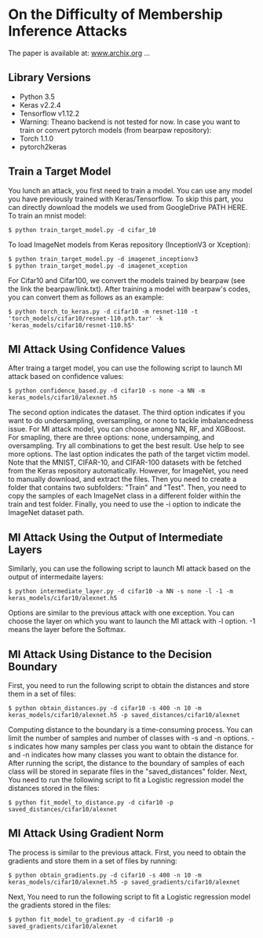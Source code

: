 # On the Difficulty of Membership Inference Attacks
The paper is available at: www.archix,org ...

## Library Versions
* Python 3.5
* Keras v2.2.4
* Tensorflow v1.12.2
* Warning: Theano backend is not tested for now.
In case you want to train or convert pytorch models (from bearpaw repository):
* Torch 1.1.0
* pytorch2keras


## Train a Target Model
You lunch an attack, you first need to train a model. You can use any model you have previously trained with Keras/Tensorflow. To skip this part, you can directly download the models we used from GoogleDrive PATH HERE.
To train an mnist model:
```
$ python train_target_model.py -d cifar_10
```
To load ImageNet models from Keras repository (InceptionV3 or Xception):
```
$ python train_target_model.py -d imagenet_inceptionv3
$ python train_target_model.py -d imagenet_xception
```
For Cifar10 and Cifar100, we convert the models trained by bearpaw (see the link the bearpaw/link.txt). After training a model with bearpaw's codes, you can convert them as follows as an example:
```
$ python torch_to_keras.py -d cifar10 -m resnet-110 -t 'torch_models/cifar10/resnet-110.pth.tar' -k 'keras_models/cifar10/resnet-110.h5'
```


## MI Attack Using Confidence Values
After traing a target model, you can use the following script to launch MI attack based on confidence values:
```
$ python confidence_based.py -d cifar10 -s none -a NN -m keras_models/cifar10/alexnet.h5
```
The second option indicates the dataset. The third option indicates if you want to do undersampling, oversampling, or none to tackle imbalancedness issue. For MI attack model, you can choose among NN, RF, and XGBoost. For smapling, there are three options: none, undersamping, and oversampling. Try all combinations to get the best result. Use help to see more options. The last option indicates the path of the target victim model.
Note that the MNIST, CIFAR-10, and CIFAR-100 datasets with be fetched from the Keras repository automatically. However, for ImageNet, you need to manually download, and extract the files. Then you need to create a folder that contains two subfolders: "Train" and "Test". Then, you need to copy the samples of each ImageNet class in a different folder within the train and test folder. Finally, you need to use the -i option to indicate the ImageNet dataset path.


## MI Attack Using the Output of Intermediate Layers
Similarly, you can use the following script to launch MI attack based on the output of intermedaite layers:
```
$ python intermediate_layer.py -d cifar10 -a NN -s none -l -1 -m keras_models/cifar10/alexnet.h5
```
Options are similar to the previous attack with one exception. You can choose the layer on which you want to launch the MI attack with -l option. -1 means the layer before the Softmax.


## MI Attack Using Distance to the Decision Boundary
First, you need to run the following script to obtain the distances and store them in a set of files:
```
$ python obtain_distances.py -d cifar10 -s 400 -n 10 -m keras_models/cifar10/alexnet.h5 -p saved_distances/cifar10/alexnet
```
Computing distance to the boundary is a time-consuming process. You can limit the number of samples and number of classes with -s and -n options. -s indicates how many samples per class you want to obtain the distance for and -n indicates how many classes you want to obtain the distance for. After running the script, the distance to the boundary of samples of each class will be stored in separate files in the "saved_distances" folder.
Next, You need to run the following script to fit a Logistic regression model the distances stored in the files:
```
$ python fit_model_to_distance.py -d cifar10 -p saved_distances/cifar10/alexnet
```

## MI Attack Using Gradient Norm
The process is similar to the previous attack. First, you need to obtain the gradients and store them in a set of files by running:
```
$ python obtain_gradients.py -d cifar10 -s 400 -n 10 -m keras_models/cifar10/alexnet.h5 -p saved_gradients/cifar10/alexnet
```
Next, You need to run the following script to fit a Logistic regression model the gradients stored in the files:
```
$ python fit_model_to_gradient.py -d cifar10 -p saved_gradients/cifar10/alexnet
```
